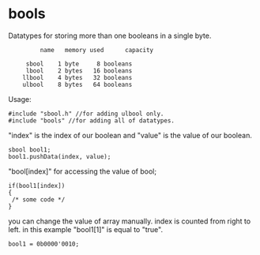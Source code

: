 # bools
Datatypes for storing more than one booleans in a single byte.  

```
         name 	memory used 	 capacity

	 sbool 	  1 byte 	 8 booleans
	 lbool 	  2 bytes 	16 booleans
	llbool 	  4 bytes 	32 booleans
	ulbool 	  8 bytes 	64 booleans
```
Usage:  
```
#include "sbool.h" //for adding ulbool only.
#include "bools" //for adding all of datatypes.
```
"index" is the index of our boolean and "value" is the value of our boolean.
```
sbool bool1;
bool1.pushData(index, value); 
```
"bool[index]" for accessing the value of bool;
```
if(bool1[index]) 
{
 /* some code */
}
```
you can change the value of array manually. index is counted from right to left. in this example "bool1[1]" is equal to "true".
```
bool1 = 0b0000'0010; 
```
